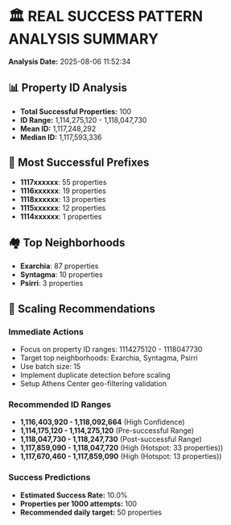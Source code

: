 # 🏛️ REAL SUCCESS PATTERN ANALYSIS SUMMARY

**Analysis Date:** 2025-08-06 11:52:34

## 📊 Property ID Analysis

- **Total Successful Properties:** 100
- **ID Range:** 1,114,275,120 - 1,118,047,730
- **Mean ID:** 1,117,248,292
- **Median ID:** 1,117,593,336

## 🎯 Most Successful Prefixes

- **1117xxxxxx**: 55 properties
- **1116xxxxxx**: 19 properties
- **1118xxxxxx**: 13 properties
- **1115xxxxxx**: 12 properties
- **1114xxxxxx**: 1 properties

## 🏘️ Top Neighborhoods

- **Exarchia**: 87 properties
- **Syntagma**: 10 properties
- **Psirri**: 3 properties

## 🚀 Scaling Recommendations

### Immediate Actions
- Focus on property ID ranges: 1114275120 - 1118047730
- Target top neighborhoods: Exarchia, Syntagma, Psirri
- Use batch size: 15
- Implement duplicate detection before scaling
- Setup Athens Center geo-filtering validation

### Recommended ID Ranges
- **1,116,403,920 - 1,118,092,664** (High Confidence)
- **1,114,175,120 - 1,114,275,120** (Pre-successful Range)
- **1,118,047,730 - 1,118,247,730** (Post-successful Range)
- **1,117,859,090 - 1,118,047,720** (High (Hotspot: 33 properties))
- **1,117,670,460 - 1,117,859,090** (High (Hotspot: 13 properties))

### Success Predictions
- **Estimated Success Rate:** 10.0%
- **Properties per 1000 attempts:** 100
- **Recommended daily target:** 50 properties
